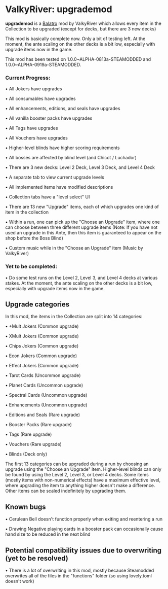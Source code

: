 # ValkyRiver: upgrademod
**upgrademod** is a [Balatro](https://store.steampowered.com/app/2379780/Balatro/) mod by ValkyRiver which allows every item in the Collection to be upgraded (except for decks, but there are 3 new decks)

This mod is basically complete now. Only a bit of testing left. At the moment, the ante scaling on the other decks is a bit low, especially with upgrade items now in the game.

This mod has been tested on 1.0.0\~ALPHA-0813a-STEAMODDED and 1.0.0\~ALPHA-0919a-STEAMODDED.

### Current Progress:
• All Jokers have upgrades

• All consumables have upgrades

• All enhancements, editions, and seals have upgrades

• All vanilla booster packs have upgrades

• All Tags have upgrades

• All Vouchers have upgrades 

• Higher-level blinds have higher scoring requirements

• All bosses are affected by blind level (and Chicot / Luchador)

• There are 3 new decks: Level 2 Deck, Level 3 Deck, and Level 4 Deck

• A separate tab to view current upgrade levels

• All implemented items have modified descriptions

• Collection tabs have a "level select" UI

• There are 13 new "Upgrade" items, each of which upgrades one kind of item in the collection

• Within a run, one can pick up the "Choose an Upgrade" item, where one can choose between three different upgrade items (Note: If you have not used an upgrade in this Ante, then this item is guaranteed to appear on the shop before the Boss Blind)

• Custom music while in the "Choose an Upgrade" item (Music by ValkyRiver)

### Yet to be completed:
• Do some test runs on the Level 2, Level 3, and Level 4 decks at various stakes. At the moment, the ante scaling on the other decks is a bit low, especially with upgrade items now in the game.

## Upgrade categories
In this mod, the items in the Collection are split into 14 categories:

• +Mult Jokers (Common upgrade)

• XMult Jokers (Common upgrade)

• Chips Jokers (Common upgrade)

• Econ Jokers (Common upgrade)

• Effect Jokers (Common upgrade)

• Tarot Cards (Uncommon upgrade)

• Planet Cards (Uncommon upgrade)

• Spectral Cards (Uncommon upgrade)

• Enhancements (Uncommon upgrade)

• Editions and Seals (Rare upgrade)

• Booster Packs (Rare upgrade)

• Tags (Rare upgrade)

• Vouchers (Rare upgrade)

• Blinds (Deck only)

The first 13 categories can be upgraded during a run by choosing an upgrade using the "Choose an Upgrade" item. Higher-level blinds can only be found by using the Level 2, Level 3, or Level 4 decks. Some items (mostly items with non-numerical effects) have a maximum effective level, where upgrading the item to anything higher doesn't make a difference. Other items can be scaled indefinitely by upgrading them.

## Known bugs

• Cerulean Bell doesn't function properly when exiting and reentering a run

• Drawing Negative playing cards in a booster pack can occasionally cause hand size to be reduced in the next blind

## Potential compatibility issues due to overwriting (yet to be resolved)

• There is a lot of overwriting in this mod, mostly because Steamodded overwrites all of the files in the "functions" folder (so using lovely.toml doesn't work)
